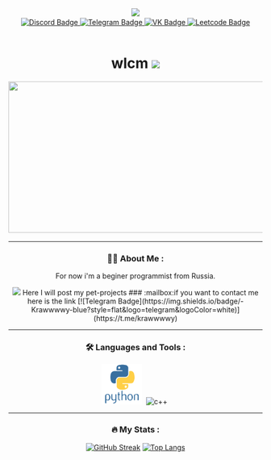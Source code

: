 <div id="header" align="center">
  <img src="https://media.giphy.com/media/3oKIPnAiaMCws8nOsE/giphy.gif" width="100"/>
 </div>
 <div id="badges" align="center">
  <a href="https://discordapp.com/users/374851305346433044/">
    <img src="https://img.shields.io/badge/Discord-gray?logo=discord&logoColor=white=for-the-badge" alt="Discord Badge" width="100" height="30"/>
  </a>
  <a href="https://t.me/krawwwwy">
    <img src="https://img.shields.io/badge/Telegram-blue?logo=telegram&logoColor=white=for-the-badge" alt="Telegram Badge" width="100" height="30"/>
  </a>
  <a href="https://vk.com/leshakaplan">
    <img src="https://img.shields.io/badge/VK-blue?logo=vk&logoColor=white=for-the-badge" alt="VK Badge" width="50" height="30"/>
  </a>
  <a href="https://leetcode.com/krawy/">
     <img src="https://img.shields.io/badge/Leetcode-black?logo=leetcode&logoColor=white=for-the-badge" alt="Leetcode Badge" width="100" height="30"/>
  </a>
<div id="badegs" align="center">
<a>
  <img src="https://komarev.com/ghpvc/?username=your-krawwwwy&style=for-the-badge&color=blueviolet" alt=""/>
</a>
<h1 align="center">
 wlcm
  <img src="https://media.giphy.com/media/ymsh0cws7ROmko6VvM/giphy.gif" width="40px"/>
</h1>
<div align="center">
  <img src="https://media.giphy.com/media/WdSu8lbeRO9vHhb0ls/giphy.gif" width="600" height="300"/>
</div>
<div allign="left">
  
 --- 
  
  ### :man_technologist: About Me :
  
For now i'm a beginer programmist from Russia.
 
<img src="https://media.giphy.com/media/WUlplcMpOCEmTGBtBW/giphy.gif" width="100">
 Here I will post my pet-projects
### :mailbox:if you want to contact me here is the link [![Telegram Badge](https://img.shields.io/badge/-Krawwwwy-blue?style=flat&logo=telegram&logoColor=white)](https://t.me/krawwwwy)
 
  </div>
  
  ---
  
  ### :hammer_and_wrench: Languages and Tools :
  
  <div>
  <img src="https://github.com/devicons/devicon/blob/master/icons/python/python-original-wordmark.svg" title="Pyton" alt="Python" width="80" height="80"/>&nbsp;
   <img src="https://upload.wikimedia.org/wikipedia/commons/thumb/1/18/ISO_C%2B%2B_Logo.svg/1822px-ISO_C%2B%2B_Logo.svg.png" title="c++" alt="c++" width="80" height="80"/>&nbsp;
    
 ---
### :fire: My Stats :
[![GitHub Streak](http://github-readme-streak-stats.herokuapp.com?user=krawwwwy&theme=dark&background=000000)](https://git.io/streak-stats)
[![Top Langs](https://github-readme-stats.vercel.app/api/top-langs/?username=krawwwwy)](https://github.com/anuraghazra/github-readme-stats)
